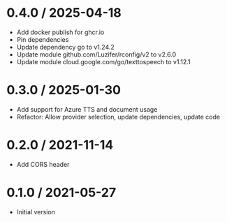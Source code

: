 # 0.4.0 / 2025-04-18

  * Add docker publish for ghcr.io
  * Pin dependencies
  * Update dependency go to v1.24.2
  * Update module github.com/Luzifer/rconfig/v2 to v2.6.0
  * Update module cloud.google.com/go/texttospeech to v1.12.1

# 0.3.0 / 2025-01-30

  * Add support for Azure TTS and document usage
  * Refactor: Allow provider selection, update dependencies, update code

# 0.2.0 / 2021-11-14

  * Add CORS header

# 0.1.0 / 2021-05-27

  * Initial version
